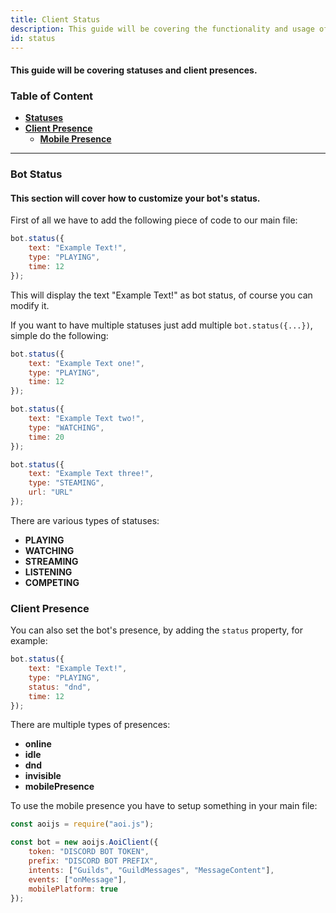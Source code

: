 ```yaml
---
title: Client Status
description: This guide will be covering the functionality and usage of client statuses.
id: status
---
```


#### This guide will be covering statuses and client presences.

### Table of Content

- **[Statuses][1]**
- **[Client Presence][2]**
    - **[Mobile Presence](#client-presence)**

---

### Bot Status

#### This section will cover how to customize your bot's status.

First of all we have to add the following piece of code to our main file:

```javascript
bot.status({
    text: "Example Text!",
    type: "PLAYING",
    time: 12
});
```

This will display the text "Example Text!" as bot status, of course you can modify it.

If you want to have multiple statuses just add multiple `bot.status({...})`, simple do the following:

```javascript
bot.status({
    text: "Example Text one!",
    type: "PLAYING",
    time: 12
});

bot.status({
    text: "Example Text two!",
    type: "WATCHING",
    time: 20
});

bot.status({
    text: "Example Text three!",
    type: "STEAMING",
    url: "URL"
});
```

There are various types of statuses:

* **PLAYING**
* **WATCHING**
* **STREAMING**
* **LISTENING**
* **COMPETING**

### Client Presence

You can also set the bot's presence, by adding the `status` property, for example:

```javascript
bot.status({
    text: "Example Text!",
    type: "PLAYING",
    status: "dnd",
    time: 12
});
```

There are multiple types of presences:

* **online**
* **idle**
* **dnd**
* **invisible**
* **mobilePresence**

To use the mobile presence you have to setup something in your main file:

```javascript
const aoijs = require("aoi.js");

const bot = new aoijs.AoiClient({
    token: "DISCORD BOT TOKEN",
    prefix: "DISCORD BOT PREFIX",
    intents: ["Guilds", "GuildMessages", "MessageContent"],
    events: ["onMessage"],
    mobilePlatform: true
});
```

<!--- links -->

[1]: #bot-status

[2]: #client-presence
